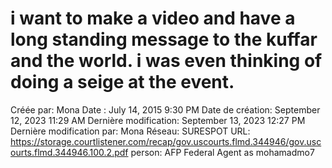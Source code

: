 # i want to make a video and have a long standing message to the kuffar and the world. i was even thinking of doing a seige at the event.

Créée par: Mona
Date : July 14, 2015 9:30 PM
Date de création: September 12, 2023 11:29 AM
Dernière modification: September 13, 2023 12:27 PM
Dernière modification par: Mona
Réseau: SURESPOT
URL: https://storage.courtlistener.com/recap/gov.uscourts.flmd.344946/gov.uscourts.flmd.344946.100.2.pdf
person: AFP Federal Agent as mohamadmo7
